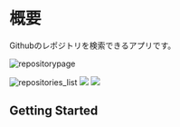 # 概要
Githubのレポジトリを検索できるアプリです。

![repositorypage](https://user-images.githubusercontent.com/48917379/170450592-044ccea4-6dda-4a34-a5bf-6453dc0f2a34.jpg)

![repositories_list](https://user-images.githubusercontent.com/48917379/170450712-a1c9e2c2-7611-4f9f-ab51-69113e1316ce.jpg)
<img src="https://user-images.githubusercontent.com/48917379/170450592-044ccea4-6dda-4a34-a5bf-6453dc0f2a34.jpg"> <img src="https://user-images.githubusercontent.com/48917379/170450712-a1c9e2c2-7611-4f9f-ab51-69113e1316ce.jpg">

## Getting Started
